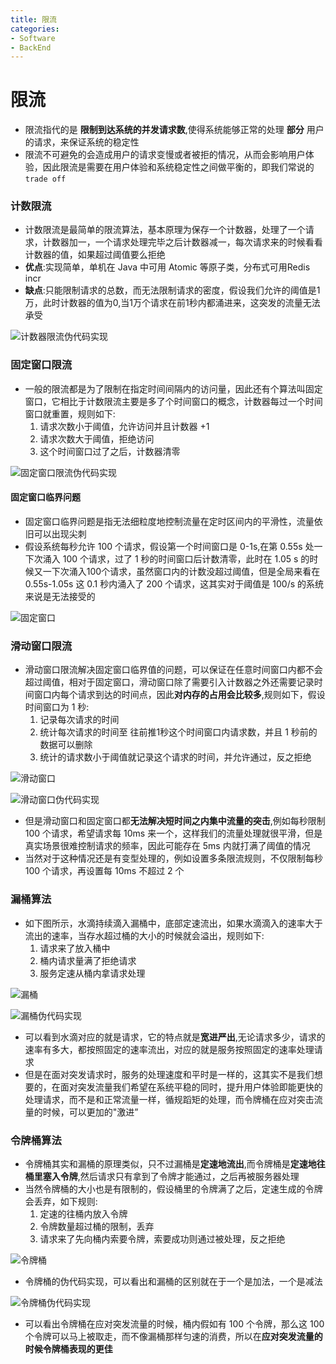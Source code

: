 ```yaml
---
title: 限流
categories:
- Software
- BackEnd
---
```

# 限流

- 限流指代的是 **限制到达系统的并发请求数**,使得系统能够正常的处理 **部分** 用户的请求，来保证系统的稳定性
- 限流不可避免的会造成用户的请求变慢或者被拒的情况，从而会影响用户体验，因此限流是需要在用户体验和系统稳定性之间做平衡的，即我们常说的 `trade off`

### 计数限流

- 计数限流是最简单的限流算法，基本原理为保存一个计数器，处理了一个请求，计数器加一，一个请求处理完毕之后计数器减一，每次请求来的时候看看计数器的值，如果超过阈值要么拒绝
- **优点**:实现简单，单机在 Java 中可用 Atomic 等原子类，分布式可用Redis incr
- **缺点**:只能限制请求的总数，而无法限制请求的密度，假设我们允许的阈值是1万，此时计数器的值为0,当1万个请求在前1秒内都涌进来，这突发的流量无法承受

![计数器限流伪代码实现](https://raw.githubusercontent.com/LuShan123888/Files/main/Pictures/1460000023552188.png)

### 固定窗口限流

- 一般的限流都是为了限制在指定时间间隔内的访问量，因此还有个算法叫固定窗口，它相比于计数限流主要是多了个时间窗口的概念，计数器每过一个时间窗口就重置，规则如下:
    1. 请求次数小于阈值，允许访问并且计数器 +1
    2. 请求次数大于阈值，拒绝访问
    3. 这个时间窗口过了之后，计数器清零

![固定窗口限流伪代码实现](https://raw.githubusercontent.com/LuShan123888/Files/main/Pictures/1460000023552189.png)

#### 固定窗口临界问题

- 固定窗口临界问题是指无法细粒度地控制流量在定时区间内的平滑性，流量依旧可以出现尖刺
- 假设系统每秒允许 100 个请求，假设第一个时间窗口是 0-1s,在第 0.55s 处一下次涌入 100 个请求，过了 1 秒的时间窗口后计数清零，此时在 1.05 s 的时候又一下次涌入100个请求，虽然窗口内的计数没超过阈值，但是全局来看在 0.55s-1.05s 这 0.1 秒内涌入了 200 个请求，这其实对于阈值是 100/s 的系统来说是无法接受的

![固定窗口](https://raw.githubusercontent.com/LuShan123888/Files/main/Pictures/1460000023552194.png)

### 滑动窗口限流

- 滑动窗口限流解决固定窗口临界值的问题，可以保证在任意时间窗口内都不会超过阈值，相对于固定窗口，滑动窗口除了需要引入计数器之外还需要记录时间窗口内每个请求到达的时间点，因此**对内存的占用会比较多**,规则如下，假设时间窗口为 1 秒:
    1. 记录每次请求的时间
    2. 统计每次请求的时间至 往前推1秒这个时间窗口内请求数，并且 1 秒前的数据可以删除
    3. 统计的请求数小于阈值就记录这个请求的时间，并允许通过，反之拒绝

![滑动窗口](https://raw.githubusercontent.com/LuShan123888/Files/main/Pictures/1460000023552192.png)

![滑动窗口伪代码实现](https://raw.githubusercontent.com/LuShan123888/Files/main/Pictures/1460000023552195.png)

- 但是滑动窗口和固定窗口都**无法解决短时间之内集中流量的突击**,例如每秒限制 100 个请求，希望请求每 10ms 来一个，这样我们的流量处理就很平滑，但是真实场景很难控制请求的频率，因此可能存在 5ms 内就打满了阈值的情况
- 当然对于这种情况还是有变型处理的，例如设置多条限流规则，不仅限制每秒 100 个请求，再设置每 10ms 不超过 2 个

### 漏桶算法

- 如下图所示，水滴持续滴入漏桶中，底部定速流出，如果水滴滴入的速率大于流出的速率，当存水超过桶的大小的时候就会溢出，规则如下:
    1. 请求来了放入桶中
    2. 桶内请求量满了拒绝请求
    3. 服务定速从桶内拿请求处理

![漏桶](https://raw.githubusercontent.com/LuShan123888/Files/main/Pictures/1460000023552198.png)

![漏桶伪代码实现](https://raw.githubusercontent.com/LuShan123888/Files/main/Pictures/1460000023552197.png)

- 可以看到水滴对应的就是请求，它的特点就是**宽进严出**,无论请求多少，请求的速率有多大，都按照固定的速率流出，对应的就是服务按照固定的速率处理请求
- 但是在面对突发请求时，服务的处理速度和平时是一样的，这其实不是我们想要的，在面对突发流量我们希望在系统平稳的同时，提升用户体验即能更快的处理请求，而不是和正常流量一样，循规蹈矩的处理，而令牌桶在应对突击流量的时候，可以更加的"激进”

### 令牌桶算法

- 令牌桶其实和漏桶的原理类似，只不过漏桶是**定速地流出**,而令牌桶是**定速地往桶里塞入令牌**,然后请求只有拿到了令牌才能通过，之后再被服务器处理
- 当然令牌桶的大小也是有限制的，假设桶里的令牌满了之后，定速生成的令牌会丢弃，如下规则:
    1. 定速的往桶内放入令牌
    2. 令牌数量超过桶的限制，丢弃
    3. 请求来了先向桶内索要令牌，索要成功则通过被处理，反之拒绝

![令牌桶](https://raw.githubusercontent.com/LuShan123888/Files/main/Pictures/1460000023552190.png)

- 令牌桶的伪代码实现，可以看出和漏桶的区别就在于一个是加法，一个是减法

![令牌桶伪代码实现](https://raw.githubusercontent.com/LuShan123888/Files/main/Pictures/1460000023552191.png)

- 可以看出令牌桶在应对突发流量的时候，桶内假如有 100 个令牌，那么这 100 个令牌可以马上被取走，而不像漏桶那样匀速的消费，所以在**应对突发流量的时候令牌桶表现的更佳**
